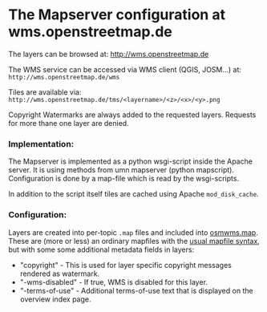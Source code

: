 # The Mapserver configuration at wms.openstreetmap.de

The layers can be browsed at: http://wms.openstreetmap.de

The WMS service can be accessed via WMS client (QGIS, JOSM...) at: `http://wms.openstreetmap.de/wms`

Tiles are available via: `http://wms.openstreetmap.de/tms/<layername>/<z>/<x>/<y>.png`

Copyright Watermarks are always added to the requested layers. Requests for
more thane one layer are denied.


### Implementation:

The Mapserver is implemented as a python wsgi-script inside the Apache
server.  It is using methods from umn mapserver (python mapscript). 
Configuration is done by a map-file which is read by the wsgi-scripts.

In addition to the script itself tiles are cached using Apache
`mod_disk_cache`.


### Configuration:

Layers are created into per-topic `.map` files and included into [osmwms.map](osmwms.map). 
These are (more or less) an ordinary mapfiles with the [usual mapfile syntax](https://mapserver.org/mapfile/),
but with some some additional metadata fields in layers:

* "copyright"     - This is used for layer specific copyright messages rendered as watermark.
* "-wms-disabled" - If true, WMS is disabled for this layer.
* "-terms-of-use" - Additional terms-of-use text that is displayed on the overview index page.

